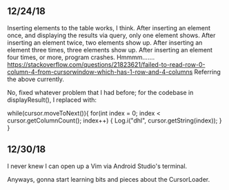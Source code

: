 ## 12/24/18
Inserting elements to the table works, I think.
After inserting an element once, and displaying the results via query, only one element shows.
After inserting an element twice, two elements show up.
After inserting an element three times, three elements show up.
After inserting an element four times, or more, program crashes.
Hmmmm.......
https://stackoverflow.com/questions/21823621/failed-to-read-row-0-column-4-from-cursorwindow-which-has-1-row-and-4-columns
Referring the above currently.

No, fixed whatever problem that I had before; for the codebase in displayResult(),
I replaced with:

while(cursor.moveToNext()){
	for(int index = 0; index < cursor.getColumnCount(); index++) {
   	Log.i("dhl", cursor.getString(index));
   }
}

## 12/30/18
I never knew I can open up a Vim via Android Studio's terminal.

Anyways, gonna start learning bits and pieces about the CursorLoader.
